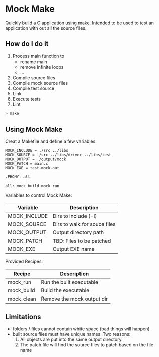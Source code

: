 # Mock Make

Quickly build a C application using make.
Intended to be used to test an application with
out all the source files.

## How do I do it

1. Process main function to
    - rename main
    - remove infinite loops
    - ...
2. Compile source files
3. Compile mock source files
4. Compile test source
5. Link
6. Execute tests
7. Lint

``` bash
> make
```

## Using Mock Make

Creat a Makefile and define a few variables:

``` make
MOCK_INCLUDE = ./src ../libs
MOCK_SOURCE = ./src ../libs/driver ../libs/test
MOCK_OUTPUT = ./output/mock
MOCK_PATCH = main.c
MOCK_EXE = test.mock.out

.PHONY: all

all: mock_build mock_run
```

Variables to control Mock Make:

| Variable     | Description                   |
| --------     | ----------		       |
| MOCK_INCLUDE | Dirs to include (-I)          |
| MOCK_SOURCE  | Dirs to walk for souce files  |
| MOCK_OUTPUT  | Output directory path         |
| MOCK_PATCH   | TBD: Files to be patched      |
| MOCK_EXE     | Output EXE name               |

Provided Recipes:

| Recipe       | Description                   |
| ------       | ----------		       |
| mock_run     | Run the built executable      |
| mock_build   | Build the executable          |
| mock_clean   | Remove the mock output dir    |

## Limitations

-  folders / files cannot contain white space (bad things will happen)
-  built source files must have unique names.
   Two reasons:
   1. All objects are put into the same output
      directory. 
   2. The patch file will find the source files
      to patch based on the file name
